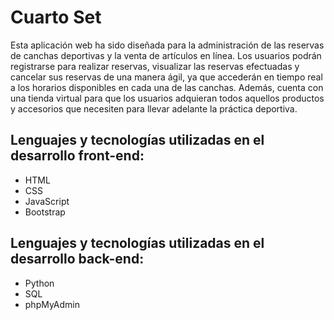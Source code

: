 # Cuarto Set

Esta aplicación web ha sido diseñada para la administración de las reservas de canchas deportivas y la venta de artículos en línea.
Los usuarios podrán registrarse para realizar reservas, visualizar las reservas efectuadas y cancelar sus reservas de una manera ágil, ya que accederán en tiempo real a los horarios disponibles en cada una de las canchas.
Además, cuenta con una tienda virtual para que los usuarios adquieran todos aquellos productos y accesorios que necesiten para llevar adelante la práctica deportiva.

## Lenguajes y tecnologías utilizadas en el desarrollo front-end:
- HTML
- CSS
- JavaScript
- Bootstrap

## Lenguajes y tecnologías utilizadas en el desarrollo back-end:
- Python
- SQL
- phpMyAdmin